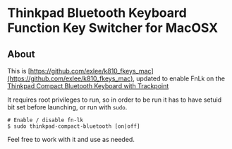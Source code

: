 Thinkpad Bluetooth Keyboard Function Key Switcher for MacOSX
====================================================================

## About

This is [https://github.com/exlee/k810_fkeys_mac](https://github.com/exlee/k810_fkeys_mac), updated to enable FnLk
on the [Thinkpad Compact Bluetooth Keyboard with Trackpoint](https://support.lenovo.com/us/en/documents/pd026744)

It requires root privileges to run, so in order to be run it has to have
setuid bit set before launching, or run with `sudo`.

    # Enable / disable fn-lk
    $ sudo thinkpad-compact-bluetooth [on|off]

Feel free to work with it and use as needed.
